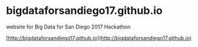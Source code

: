 # bigdataforsandiego17.github.io
website for Big Data for San Diego 2017 Hackathon

[http://bigdataforsandiego17.github.io](http://bigdataforsandiego17.github.io)
